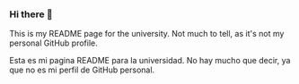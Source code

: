 ### Hi there 👋

This is my README page for the university. Not much to tell, as it's not my personal GitHub profile.

Esta es mi pagina README para la universidad. No hay mucho que decir, ya que no es mi perfil de GitHub personal.
<!--
**MatiasDivano/MatiasDivano** is a ✨ _special_ ✨ repository because its `README.md` (this file) appears on your GitHub profile.

Here are some ideas to get you started:

- 🔭 I’m currently working on ...
- 🌱 I’m currently learning ...
- 👯 I’m looking to collaborate on ...
- 🤔 I’m looking for help with ...
- 💬 Ask me about ...
- 📫 How to reach me: ...
- 😄 Pronouns: ...
- ⚡ Fun fact: ...
-->

